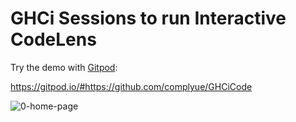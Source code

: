 # GHCi Sessions to run Interactive CodeLens

Try the demo with [Gitpod](https://gitpod.io):

https://gitpod.io/#https://github.com/complyue/GHCiCode

![0-home-page](https://user-images.githubusercontent.com/15646573/115717628-efee3400-a3ac-11eb-9d6a-ef6ee36d6cb6.png)
